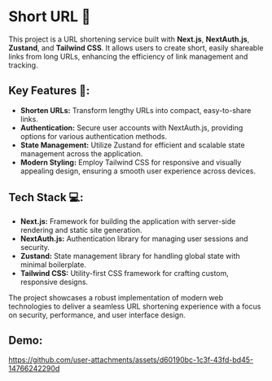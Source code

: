 # Short URL 🔗

This project is a URL shortening service built with **Next.js**, **NextAuth.js**, **Zustand**, and **Tailwind CSS**. It allows users to create short, easily shareable links from long URLs, enhancing the efficiency of link management and tracking.

## Key Features 🧩:
- **Shorten URLs:** Transform lengthy URLs into compact, easy-to-share links.
- **Authentication:** Secure user accounts with NextAuth.js, providing options for various authentication methods.
- **State Management:** Utilize Zustand for efficient and scalable state management across the application.
- **Modern Styling:** Employ Tailwind CSS for responsive and visually appealing design, ensuring a smooth user experience across devices.

## Tech Stack 💻:
- **Next.js:** Framework for building the application with server-side rendering and static site generation.
- **NextAuth.js:** Authentication library for managing user sessions and security.
- **Zustand:** State management library for handling global state with minimal boilerplate.
- **Tailwind CSS:** Utility-first CSS framework for crafting custom, responsive designs.

The project showcases a robust implementation of modern web technologies to deliver a seamless URL shortening experience with a focus on security, performance, and user interface design.

## Demo:
https://github.com/user-attachments/assets/d60190bc-1c3f-43fd-bd45-14766242290d

